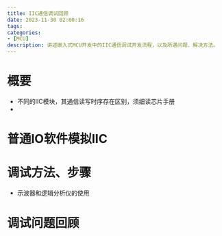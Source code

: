 ```yaml
---
title: IIC通信调试回顾
date: 2023-11-30 02:00:16
tags:
categories: 
- [MCU]
description: 讲述嵌入式MCU开发中的IIC通信调试开发流程，以及所遇问题、解决方法。
---
```




# 概要

- 不同的IIC模块，其通信读写时序存在区别，须细读芯片手册
- 


# 普通IO软件模拟IIC


# 调试方法、步骤


- 示波器和逻辑分析仪的使用

# 调试问题回顾




